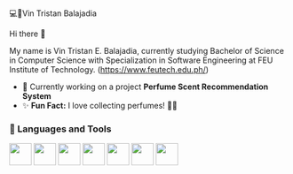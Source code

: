 💻🔰Vin Tristan Balajadia

Hi there 👋

My name is Vin Tristan E. Balajadia, currently studying Bachelor of Science in Computer Science with Specialization in Software Engineering at FEU Institute of Technology. (https://www.feutech.edu.ph/)

- 🌸 Currently working on a project **Perfume Scent Recommendation System**
- ✨ **Fun Fact:** I love collecting perfumes! 🧴💖

### 💼 Languages and Tools

<img src="https://cdn.jsdelivr.net/gh/devicons/devicon/icons/cplusplus/cplusplus-original.svg" width="40"/> 
<img src="https://cdn.jsdelivr.net/gh/devicons/devicon/icons/java/java-original.svg" width="40"/>
<img src="https://cdn.jsdelivr.net/gh/devicons/devicon/icons/python/python-original.svg" width="40"/>
<img src="https://cdn.jsdelivr.net/gh/devicons/devicon/icons/php/php-original.svg" width="40"/>
<img src="https://cdn.jsdelivr.net/gh/devicons/devicon/icons/oracle/oracle-original.svg" width="40"/>
<img src="https://cdn.jsdelivr.net/gh/devicons/devicon/icons/mysql/mysql-original.svg" width="40"/>
<img src="https://cdn.jsdelivr.net/gh/devicons/devicon/icons/javascript/javascript-original.svg" width="40"/>
